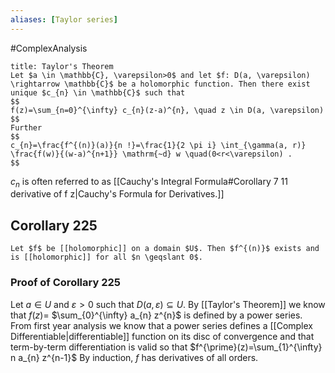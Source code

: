 ```yaml
---
aliases: [Taylor series]
---
```

#ComplexAnalysis 

```ad-theorem
title: Taylor's Theorem
Let $a \in \mathbb{C}, \varepsilon>0$ and let $f: D(a, \varepsilon) \rightarrow \mathbb{C}$ be a holomorphic function. Then there exist unique $c_{n} \in \mathbb{C}$ such that
$$
f(z)=\sum_{n=0}^{\infty} c_{n}(z-a)^{n}, \quad z \in D(a, \varepsilon)
$$
Further
$$
c_{n}=\frac{f^{(n)}(a)}{n !}=\frac{1}{2 \pi i} \int_{\gamma(a, r)} \frac{f(w)}{(w-a)^{n+1}} \mathrm{~d} w \quad(0<r<\varepsilon) .
$$
```
$c_n$  is often referred to as [[Cauchy's Integral Formula#Corollary 7 11 derivative of f z|Cauchy's Formula for Derivatives.]]

## Corollary 225
```ad-theorem
Let $f$ be [[holomorphic]] on a domain $U$. Then $f^{(n)}$ exists and is [[holomorphic]] for all $n \geqslant 0$.
```

### Proof of Corollary 225
Let $a \in U$ and $\varepsilon>0$ such that $D(a, \varepsilon) \subseteq U$. By [[Taylor's Theorem]] we know that $f(z)=$ $\sum_{0}^{\infty} a_{n} z^{n}$ is defined by a power series. From first year analysis we know that a power series defines a [[Complex Differentiable|differentiable]] function on its disc of convergence and that term-by-term differentiation is valid so that $f^{\prime}(z)=\sum_{1}^{\infty} n a_{n} z^{n-1}$ By induction, $f$ has derivatives of all orders.
